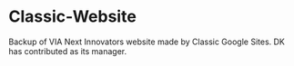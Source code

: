 # Classic-Website
Backup of VIA Next Innovators website made by Classic Google Sites.
DK has contributed as its manager.

